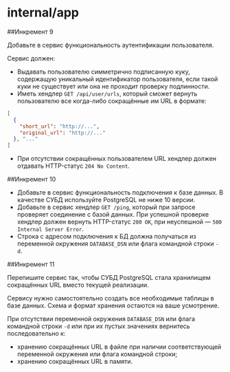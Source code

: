 # internal/app

##Инкремент 9

Добавьте в сервис функциональность аутентификации пользователя.

Сервис должен:
 - Выдавать пользователю симметрично подписанную куку, содержащую уникальный идентификатор пользователя, если такой куки не существует или она не проходит проверку подлинности.
 - Иметь хендлер `GET /api/user/urls`, который сможет вернуть пользователю все когда-либо сокращённые им URL в формате:

```json
[
  {
    "short_url": "http://...",
    "original_url": "http://..."
  }, "..."
]
```

 - При отсутствии сокращённых пользователем URL хендлер должен отдавать HTTP-статус `204 No Content`.

##Инкремент 10

 - Добавьте в сервис функциональность подключения к базе данных. В качестве СУБД используйте PostgreSQL не ниже 10 версии.
 - Добавьте в сервис хендлер `GET /ping`, который при запросе проверяет соединение с базой данных. При успешной проверке хендлер должен вернуть HTTP-статус `200 OK`, при неуспешной — `500 Internal Server Error`.
 - Строка с адресом подключения к БД должна получаться из переменной окружения `DATABASE_DSN` или флага командной строки `-d`.
   
##Инкремент 11

Перепишите сервис так, чтобы СУБД PostgreSQL стала хранилищем сокращённых URL вместо текущей реализации.

Сервису нужно самостоятельно создать все необходимые таблицы в базе данных. Схема и формат хранения остаются на ваше усмотрение.

При отсутствии переменной окружения `DATABASE_DSN` или флага командной строки `-d` или при их пустых значениях вернитесь последовательно к:
 - хранению сокращённых URL в файле при наличии соответствующей переменной окружения или флага командной строки;
 - хранению сокращённых URL в памяти.